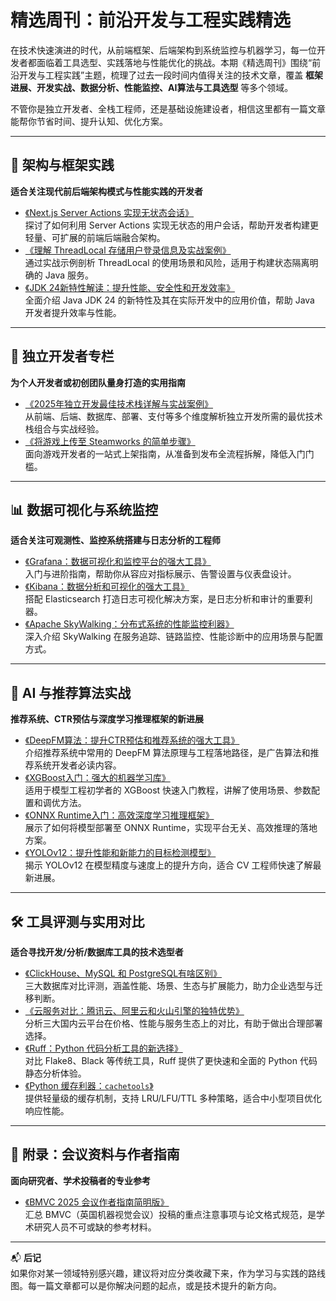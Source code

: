 # 精选周刊：前沿开发与工程实践精选

在技术快速演进的时代，从前端框架、后端架构到系统监控与机器学习，每一位开发者都面临着工具选型、实践落地与性能优化的挑战。本期《精选周刊》围绕“前沿开发与工程实践”主题，梳理了过去一段时间内值得关注的技术文章，覆盖 **框架进展、开发实战、数据分析、性能监控、AI算法与工具选型** 等多个领域。

不管你是独立开发者、全栈工程师，还是基础设施建设者，相信这里都有一篇文章能帮你节省时间、提升认知、优化方案。

* * *

## 🧱 架构与框架实践

**适合关注现代前后端架构模式与性能实践的开发者**

-   [《Next.js Server Actions 实现无状态会话》](https://juejin.cn/post/7504846684334751756)  
    探讨了如何利用 Server Actions 实现无状态的用户会话，帮助开发者构建更轻量、可扩展的前端后端融合架构。
-   [《理解 ThreadLocal 存储用户登录信息及实战案例》](https://juejin.cn/post/7504832480110526476)  
    通过实战示例剖析 ThreadLocal 的使用场景和风险，适用于构建状态隔离明确的 Java 服务。
-   [《JDK 24新特性解读：提升性能、安全性和开发效率》](https://juejin.cn/post/7483127098353041419)  
    全面介绍 Java JDK 24 的新特性及其在实际开发中的应用价值，帮助 Java 开发者提升效率与性能。

* * *

## 🧪 独立开发者专栏

**为个人开发者或初创团队量身打造的实用指南**

-   [《2025年独立开发最佳技术栈详解与实战案例》](https://juejin.cn/post/7504846684334784524)  
    从前端、后端、数据库、部署、支付等多个维度解析独立开发所需的最优技术栈组合与实战经验。
-   [《将游戏上传至 Steamworks 的简单步骤》](https://juejin.cn/post/7491099931871019047)  
    面向游戏开发者的一站式上架指南，从准备到发布全流程拆解，降低入门门槛。

* * *

## 📊 数据可视化与系统监控

**适合关注可观测性、监控系统搭建与日志分析的工程师**

-   [《Grafana：数据可视化和监控平台的强大工具》](https://juejin.cn/post/7491155241192325174)  
    入门与进阶指南，帮助你从容应对指标展示、告警设置与仪表盘设计。
-   [《Kibana：数据分析和可视化的强大工具》](https://juejin.cn/post/7491156265546596406)  
    搭配 Elasticsearch 打造日志可视化解决方案，是日志分析和审计的重要利器。
-   [《Apache SkyWalking：分布式系统的性能监控利器》](https://juejin.cn/post/7490520431956033572)  
    深入介绍 SkyWalking 在服务追踪、链路监控、性能诊断中的应用场景与配置方式。

* * *

## 🤖 AI 与推荐算法实战

**推荐系统、CTR预估与深度学习推理框架的新进展**

-   [《DeepFM算法：提升CTR预估和推荐系统的强大工具》](https://juejin.cn/post/7489130408904081427)  
    介绍推荐系统中常用的 DeepFM 算法原理与工程落地路径，是广告算法和推荐系统开发者必读内容。
-   [《XGBoost入门：强大的机器学习库》](https://juejin.cn/post/7482968613864292392)  
    适用于模型工程初学者的 XGBoost 快速入门教程，讲解了使用场景、参数配置和调优方法。
-   [《ONNX Runtime入门：高效深度学习推理框架》](https://juejin.cn/post/7483792409203556364)  
    展示了如何将模型部署至 ONNX Runtime，实现平台无关、高效推理的落地方案。
-   [《YOLOv12：提升性能和新能力的目标检测模型》](https://juejin.cn/post/7483345232954802214)  
    揭示 YOLOv12 在模型精度与速度上的提升方向，适合 CV 工程师快速了解最新进展。

* * *

## 🛠️ 工具评测与实用对比

**适合寻找开发/分析/数据库工具的技术选型者**

-   [《ClickHouse、MySQL 和 PostgreSQL有啥区别》](https://juejin.cn/post/7485185014529310758)  
    三大数据库对比评测，涵盖性能、场景、生态与扩展能力，助力企业选型与迁移判断。
-   [《云服务对比：腾讯云、阿里云和火山引擎的独特优势》](https://juejin.cn/post/7482967696196960296)  
    分析三大国内云平台在价格、性能与服务生态上的对比，有助于做出合理部署选择。
-   [《Ruff：Python 代码分析工具的新选择》](https://juejin.cn/post/7488881000173551657)  
    对比 Flake8、Black 等传统工具，Ruff 提供了更快速和全面的 Python 代码静态分析体验。
-   [《Python 缓存利器：`cachetools`》](https://juejin.cn/post/7481530143131992075)  
    提供轻量级的缓存机制，支持 LRU/LFU/TTL 多种策略，适合中小型项目优化响应性能。

* * *

## 📑 附录：会议资料与作者指南

**面向研究者、学术投稿者的专业参考**

-   [《BMVC 2025 会议作者指南简明版》](https://juejin.cn/post/7504878700552224818)  
    汇总 BMVC（英国机器视觉会议）投稿的重点注意事项与论文格式规范，是学术研究人员不可或缺的参考材料。

* * *

📬 **后记**  
如果你对某一领域特别感兴趣，建议将对应分类收藏下来，作为学习与实践的路线图。每一篇文章都可以是你解决问题的起点，或是技术提升的新方向。